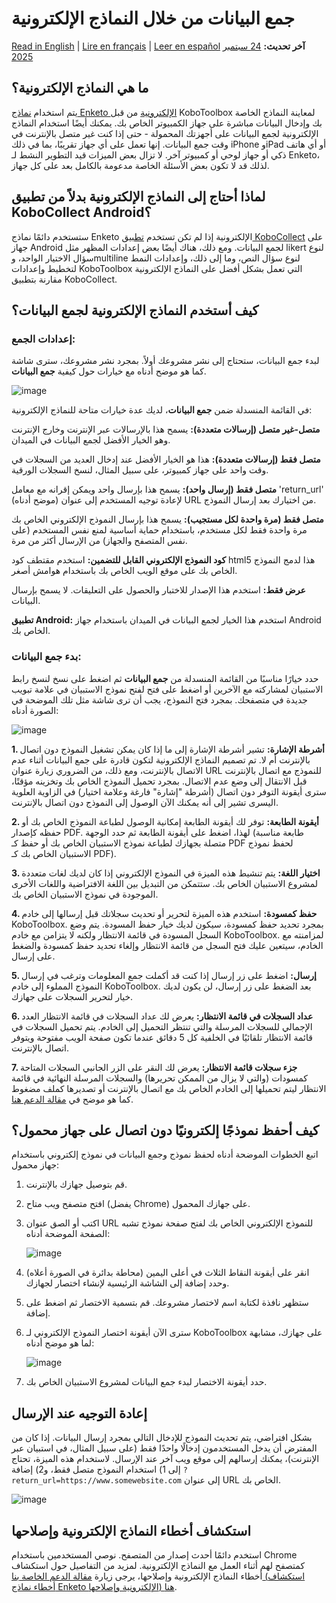 # جمع البيانات من خلال النماذج الإلكترونية
<a href="../data_through_webforms.html">Read in English</a> | <a href="../fr/data_through_webforms.html">Lire en français</a> | <a href="../es/data_through_webforms.html">Leer en español</a>
**آخر تحديث:** <a href="https://github.com/kobotoolbox/docs/blob/9153704b013430e55a763ac5c392dd30ae5d6bb9/source/data_through_webforms.md" class="reference">24 سبتمبر 2025</a>

## ما هي النماذج الإلكترونية؟

يتم استخدام [نماذج Enketo الإلكترونية](enketo.md) من قبل KoboToolbox لمعاينة النماذج الخاصة بك وإدخال البيانات مباشرة على جهاز الكمبيوتر الخاص بك. يمكنك أيضًا استخدام النماذج الإلكترونية لجمع البيانات على أجهزتك المحمولة - حتى إذا كنت غير متصل بالإنترنت في وقت جمع البيانات. إنها تعمل على أي جهاز تقريبًا، بما في ذلك iPhone وiPad أو أي هاتف ذكي أو جهاز لوحي أو كمبيوتر آخر. لا تزال بعض الميزات قيد التطوير النشط لـ Enketo، لذلك قد لا تكون بعض الأسئلة الخاصة مدعومة بالكامل بعد على كل جهاز.

## لماذا أحتاج إلى النماذج الإلكترونية بدلاً من تطبيق KoboCollect Android؟

ستستخدم دائمًا نماذج Enketo الإلكترونية إذا لم تكن تستخدم [تطبيق KoboCollect](kobocollect_on_android_latest.md) على جهاز Android لجمع البيانات. ومع ذلك، هناك أيضًا بعض إعدادات المظهر مثل likert لنوع سؤال الاختيار الواحد، وmultiline لنوع سؤال النص، وما إلى ذلك، وإعدادات النمط لتخطيط وإعدادات KoboToolbox التي تعمل بشكل أفضل على النماذج الإلكترونية مقارنة بتطبيق KoboCollect.

## كيف أستخدم النماذج الإلكترونية لجمع البيانات؟

### إعدادات الجمع:

لبدء جمع البيانات، ستحتاج إلى نشر مشروعك أولاً. بمجرد نشر مشروعك، سترى شاشة كما هو موضح أدناه مع خيارات حول كيفية **جمع البيانات**.

![image](/images/data_through_webforms/collection_settings.png)

في القائمة المنسدلة ضمن **جمع البيانات**، لديك عدة خيارات متاحة للنماذج الإلكترونية:

**متصل-غير متصل (إرسالات متعددة):** يسمح هذا بالإرسالات عبر الإنترنت وخارج الإنترنت وهو الخيار الأفضل لجمع البيانات في الميدان.

**متصل فقط (إرسالات متعددة):** هذا هو الخيار الأفضل عند إدخال العديد من السجلات في وقت واحد على جهاز كمبيوتر، على سبيل المثال، لنسخ السجلات الورقية.

**متصل فقط (إرسال واحد):** يسمح هذا بإرسال واحد ويمكن إقرانه مع معامل 'return_url' (موضح أدناه) لإعادة توجيه المستخدم إلى عنوان URL من اختيارك بعد إرسال النموذج.

**متصل فقط (مرة واحدة لكل مستجيب):** يسمح هذا بإرسال النموذج الإلكتروني الخاص بك مرة واحدة فقط لكل مستخدم، باستخدام حماية أساسية لمنع نفس المستخدم (على نفس المتصفح والجهاز) من الإرسال أكثر من مرة.

**كود النموذج الإلكتروني القابل للتضمين:** استخدم مقتطف كود html5 هذا لدمج النموذج الخاص بك على موقع الويب الخاص بك باستخدام هوامش أصغر.

**عرض فقط:** استخدم هذا الإصدار للاختبار والحصول على التعليقات. لا يسمح بإرسال البيانات.

**تطبيق Android:** استخدم هذا الخيار لجمع البيانات في الميدان باستخدام جهاز Android الخاص بك.

### بدء جمع البيانات:

حدد خيارًا مناسبًا من القائمة المنسدلة من **جمع البيانات** ثم اضغط على نسخ لنسخ رابط الاستبيان لمشاركته مع الآخرين أو اضغط على فتح لفتح نموذج الاستبيان في علامة تبويب جديدة في متصفحك. بمجرد فتح النموذج، يجب أن ترى شاشة مثل تلك الموضحة في الصورة أدناه:

![image](/images/data_through_webforms/data_collection.jpg)

**1. أشرطة الإشارة:** تشير أشرطة الإشارة إلى ما إذا كان يمكن تشغيل النموذج دون اتصال بالإنترنت أم لا. تم تصميم النماذج الإلكترونية لتكون قادرة على جمع البيانات أثناء عدم الاتصال بالإنترنت، ومع ذلك، من الضروري زيارة عنوان URL للنموذج مع اتصال بالإنترنت قبل الانتقال إلى وضع عدم الاتصال. بمجرد تحميل النموذج الخاص بك وتخزينه مؤقتًا، سترى أيقونة التوفر دون اتصال (أشرطة "إشارة" فارغة وعلامة اختيار) في الزاوية العلوية اليسرى تشير إلى أنه يمكنك الآن الوصول إلى النموذج دون اتصال بالإنترنت.

**2. أيقونة الطابعة:** توفر لك أيقونة الطابعة إمكانية الوصول لطباعة النموذج الخاص بك أو حفظه كإصدار PDF. لهذا، اضغط على أيقونة الطابعة ثم حدد الوجهة (طابعة مناسبة متصلة بجهازك لطباعة نموذج الاستبيان الخاص بك أو حفظ كـ PDF لحفظ نموذج الاستبيان الخاص بك كـ PDF).

**3. اختيار اللغة:** يتم تنشيط هذه الميزة في النموذج الإلكتروني إذا كان لديك لغات متعددة لمشروع الاستبيان الخاص بك. ستتمكن من التبديل بين اللغة الافتراضية واللغات الأخرى الموجودة في نموذج الاستبيان الخاص بك.

**4. حفظ كمسودة:** استخدم هذه الميزة لتحرير أو تحديث سجلاتك قبل إرسالها إلى خادم KoboToolbox. بمجرد تحديد حفظ كمسودة، سيكون لديك خيار حفظ المسودة. يتم وضع السجل المسودة في قائمة الانتظار ولكنه لا يتزامن مع خادم KoboToolbox. لمزامنته مع الخادم، سيتعين عليك فتح السجل من قائمة الانتظار وإلغاء تحديد حفظ كمسودة والضغط على إرسال.

**5. إرسال:** اضغط على زر إرسال إذا كنت قد أكملت جمع المعلومات وترغب في إرسال النموذج المملوء إلى خادم KoboToolbox. بعد الضغط على زر إرسال، لن يكون لديك خيار لتحرير السجلات على جهازك.

**6. عداد السجلات في قائمة الانتظار:** يعرض لك عداد السجلات في قائمة الانتظار العدد الإجمالي للسجلات المرسلة والتي تنتظر التحميل إلى الخادم. يتم تحميل السجلات في قائمة الانتظار تلقائيًا في الخلفية كل 5 دقائق عندما تكون صفحة الويب مفتوحة ويتوفر اتصال بالإنترنت.

**7. جزء سجلات قائمة الانتظار:** يعرض لك النقر على الزر الجانبي السجلات المتاحة كمسودات (والتي لا يزال من الممكن تحريرها) والسجلات المرسلة النهائية في قائمة الانتظار ليتم تحميلها إلى الخادم الخاص بك مع اتصال بالإنترنت أو تصديرها كملف مضغوط كما هو موضح في [مقالة الدعم هنا](manual_upload.md).

## كيف أحفظ نموذجًا إلكترونيًا دون اتصال على جهاز محمول؟

اتبع الخطوات الموضحة أدناه لحفظ نموذج وجمع البيانات في نموذج إلكتروني باستخدام جهاز محمول:

1. قم بتوصيل جهازك بالإنترنت.

2. افتح متصفح ويب متاح (يفضل Chrome) على جهازك المحمول.

3. اكتب أو الصق عنوان URL للنموذج الإلكتروني الخاص بك لفتح صفحة نموذج تشبه الصفحة الموضحة أدناه:

    ![image](/images/data_through_webforms/offline_webform.jpg)

4. انقر على أيقونة النقاط الثلاث في أعلى اليمين (محاطة بدائرة في الصورة أعلاه) وحدد إضافة إلى الشاشة الرئيسية لإنشاء اختصار لجهازك.

5. ستظهر نافذة لكتابة اسم لاختصار مشروعك. قم بتسمية الاختصار ثم اضغط على إضافة.

6. سترى الآن أيقونة اختصار النموذج الإلكتروني لـ KoboToolbox على جهازك، مشابهة لما هو موضح أدناه:

    ![image](/images/data_through_webforms/kobo_icon.png)

7. حدد أيقونة الاختصار لبدء جمع البيانات لمشروع الاستبيان الخاص بك.

## إعادة التوجيه عند الإرسال

بشكل افتراضي، يتم تحديث النموذج للإدخال التالي بمجرد إرسال البيانات. إذا كان من المفترض أن يدخل المستخدمون إدخالًا واحدًا فقط (على سبيل المثال، في استبيان عبر الإنترنت)، يمكنك إرسالهم إلى موقع ويب آخر عند الإرسال. لاستخدام هذه الميزة، تحتاج إلى 1) استخدام النموذج متصل فقط، و2) إضافة `?return_url=https://www.somewebsite.com` إلى عنوان URL الخاص بك.

![image](/images/data_through_webforms/url-single.png)

## استكشاف أخطاء النماذج الإلكترونية وإصلاحها

استخدم دائمًا أحدث إصدار من المتصفح. نوصي المستخدمين باستخدام Chrome كمتصفح لهم أثناء العمل مع النماذج الإلكترونية. لمزيد من التفاصيل حول استكشاف أخطاء النماذج الإلكترونية وإصلاحها، يرجى زيارة [مقالة الدعم الخاصة بنا (استكشاف أخطاء نماذج Enketo الإلكترونية وإصلاحها) هنا](troubleshooting_webforms.md).